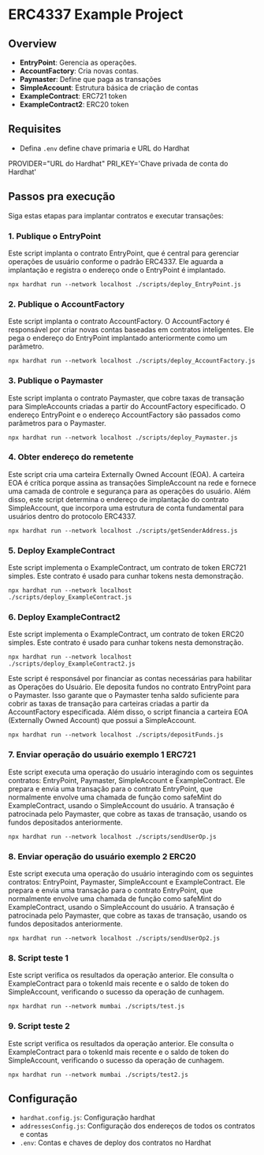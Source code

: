 # ERC4337 Example Project


## Overview
- **EntryPoint**: Gerencia as operações.
- **AccountFactory**: Cria novas contas.
- **Paymaster**: Define que paga as transações
- **SimpleAccount**: Estrutura básica de criação de contas
- **ExampleContract**: ERC721 token
- **ExampleContract2**: ERC20 token

## Requisites

- Defina `.env` define chave primaria e URL do Hardhat

PROVIDER="URL do Hardhat"
PRI_KEY='Chave privada de conta do Hardhat'

## Passos pra execução
Siga estas etapas para implantar contratos e executar transações:

### 1. Publique o EntryPoint
Este script implanta o contrato EntryPoint, que é central para gerenciar operações de usuário conforme o padrão ERC4337. Ele aguarda a implantação e registra o endereço onde o EntryPoint é implantado.

`npx hardhat run --network localhost ./scripts/deploy_EntryPoint.js`

### 2. Publique o AccountFactory
Este script implanta o contrato AccountFactory. O AccountFactory é responsável por criar novas contas baseadas em contratos inteligentes. Ele pega o endereço do EntryPoint implantado anteriormente como um parâmetro.

`npx hardhat run --network localhost ./scripts/deploy_AccountFactory.js`

### 3. Publique o Paymaster
Este script implanta o contrato Paymaster, que cobre taxas de transação para SimpleAccounts criadas a partir do AccountFactory especificado. O endereço EntryPoint e o endereço AccountFactory são passados ​​como parâmetros para o Paymaster.

`npx hardhat run --network localhost ./scripts/deploy_Paymaster.js`

### 4. Obter endereço do remetente
Este script cria uma carteira Externally Owned Account (EOA). A carteira EOA é crítica porque assina as transações SimpleAccount na rede e fornece uma camada de controle e segurança para as operações do usuário. Além disso, este script determina o endereço de implantação do contrato SimpleAccount, que incorpora uma estrutura de conta fundamental para usuários dentro do protocolo ERC4337.

`npx hardhat run --network localhost ./scripts/getSenderAddress.js`

### 5. Deploy ExampleContract
Este script implementa o ExampleContract, um contrato de token ERC721 simples. Este contrato é usado para cunhar tokens nesta demonstração.

`npx hardhat run --network localhost ./scripts/deploy_ExampleContract.js`

### 6. Deploy ExampleContract2
Este script implementa o ExampleContract, um contrato de token ERC20 simples. Este contrato é usado para cunhar tokens nesta demonstração.

`npx hardhat run --network localhost ./scripts/deploy_ExampleContract2.js`

Este script é responsável por financiar as contas necessárias para habilitar as Operações do Usuário. Ele deposita fundos no contrato EntryPoint para o Paymaster. Isso garante que o Paymaster tenha saldo suficiente para cobrir as taxas de transação para carteiras criadas a partir da AccountFactory especificada. Além disso, o script financia a carteira EOA (Externally Owned Account) que possui a SimpleAccount.

`npx hardhat run --network localhost ./scripts/depositFunds.js`

### 7. Enviar operação do usuário exemplo 1 ERC721
Este script executa uma operação do usuário interagindo com os seguintes contratos: EntryPoint, Paymaster, SimpleAccount e ExampleContract. Ele prepara e envia uma transação para o contrato EntryPoint, que normalmente envolve uma chamada de função como safeMint do ExampleContract, usando o SimpleAccount do usuário.
A transação é patrocinada pelo Paymaster, que cobre as taxas de transação, usando os fundos depositados anteriormente.

`npx hardhat run --network localhost ./scripts/sendUserOp.js`

### 8. Enviar operação do usuário exemplo 2 ERC20
Este script executa uma operação do usuário interagindo com os seguintes contratos: EntryPoint, Paymaster, SimpleAccount e ExampleContract. Ele prepara e envia uma transação para o contrato EntryPoint, que normalmente envolve uma chamada de função como safeMint do ExampleContract, usando o SimpleAccount do usuário.
A transação é patrocinada pelo Paymaster, que cobre as taxas de transação, usando os fundos depositados anteriormente.

`npx hardhat run --network localhost ./scripts/sendUserOp2.js`

### 8. Script teste 1
 Este script verifica os resultados da operação anterior. Ele consulta o ExampleContract para o tokenId mais recente e o saldo de token do SimpleAccount, verificando o sucesso da operação de cunhagem.

`npx hardhat run --network mumbai ./scripts/test.js`

### 9.  Script teste 2
 Este script verifica os resultados da operação anterior. Ele consulta o ExampleContract para o tokenId mais recente e o saldo de token do SimpleAccount, verificando o sucesso da operação de cunhagem.

`npx hardhat run --network mumbai ./scripts/test2.js`

## Configuração
- `hardhat.config.js`: Configuração hardhat
- `addressesConfig.js`: Configuração dos endereços de todos os contratos e contas
- `.env`: Contas e chaves de deploy dos contratos no Hardhat

